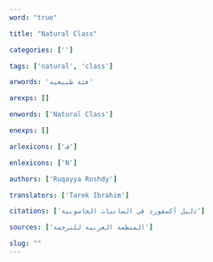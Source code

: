 ```yaml
---
word: "true"

title: "Natural Class"

categories: ['']

tags: ['natural', 'class']

arwords: 'فئة طبيعية'

arexps: []

enwords: ['Natural Class']

enexps: []

arlexicons: ['ف']

enlexicons: ['N']

authors: ['Ruqayya Roshdy']

translators: ['Tarek Ibrahim']

citations: ['دليل أكسفورد في السانيات الحاسوبية']

sources: ['المنظمة العربية للترجمة']

slug: ""
---
```

